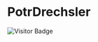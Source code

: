 # PotrDrechsler


![Visitor Badge](https://visitor-badge.laobi.icu/badge?page_id=PiotrDrechsler.PiotrDrechsler)
